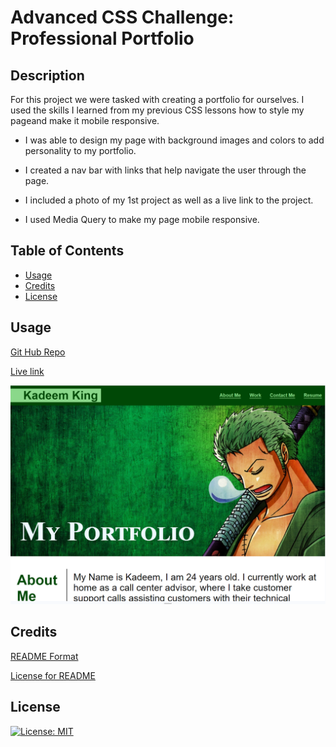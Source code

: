 # Advanced CSS Challenge: Professional Portfolio

## Description

For this project we were tasked with creating a portfolio for ourselves. I used the skills I learned from my previous CSS lessons how to style my pageand make it mobile responsive. 

- I was able to design my page with background images and colors to add personality to my portfolio. 

- I created a nav bar with links that help navigate the user through the page. 

- I included a photo of my 1st project as well as a live link to the project. 

- I used Media Query to make my page mobile responsive.

## Table of Contents

- [Usage](#usage)
- [Credits](#credits)
- [License](#license)

## Usage

<a href="https://github.com/Kadeemking/Module-2-Challenge.git">Git Hub Repo</a>

<a href="#">Live link</a>

![alt text](assets/images/screenshot2.png)


## Credits

<a href="https://coding-boot-camp.github.io/full-stack/github/professional-readme-guide">README Format</a> 

<a href="https://gist.github.com/lukas-h/2a5d00690736b4c3a7ba">License for README</a>

## License

[![License: MIT](https://img.shields.io/badge/License-MIT-yellow.svg)](https://opensource.org/licenses/MIT)


